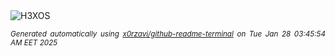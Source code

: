 <div align="justify">
<picture>
    <source media="(prefers-color-scheme: dark)" srcset="https://i.ibb.co/ZdWL2c0/output-gif.gif">
    <source media="(prefers-color-scheme: light)" srcset="https://i.ibb.co/ZdWL2c0/output-gif.gif">
    <img alt="H3XOS" src="https://i.ibb.co/ZdWL2c0/output-gif.gif">
</picture>

<sub><i>Generated automatically using [x0rzavi/github-readme-terminal](https://github.com/x0rzavi/github-readme-terminal) on Tue Jan 28 03:45:54 AM EET 2025</i></sub>
</div>